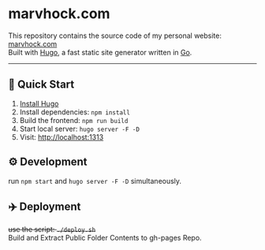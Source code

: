 # marvhock.com

This repository contains the source code of my personal website: [marvhock.com](https://www.marvhock.com)  
Built with [Hugo](https://gohugo.io/), a fast static site generator written in [Go](https://golang.org/).

---

## 🚀 Quick Start

1. [Install Hugo](https://gohugo.io/getting-started/installing)
2. Install dependencies: `npm install`
3. Build the frontend: `npm run build`
4. Start local server: `hugo server -F -D`
5. Visit: [http://localhost:1313](http://localhost:1313)

## ⚙️ Development 
run `npm start` and `hugo server -F -D` simultaneously.  

## ✈️ Deployment 
~~use the script: `./deploy.sh`~~  
Build and Extract Public Folder Contents to gh-pages Repo.
